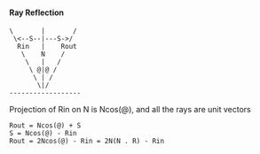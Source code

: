 #### Ray Reflection
```
\       |       /
 \<--S--|---S->/
  Rin   |    Rout
   \    N    /
    \   |   /
     \ @|@ /
	  \ | /
	   \|/
------------------
```

Projection of Rin on N is Ncos(@), and all the rays are unit vectors
```
Rout = Ncos(@) + S
S = Ncos(@) - Rin
Rout = 2Ncos(@) - Rin = 2N(N . R) - Rin
```
